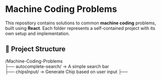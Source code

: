 # Machine Coding Problems

This repository contains solutions to common **machine coding** problems, built using **React**. Each folder represents a self-contained project with its own setup and implementation.

## 📂 Project Structure

/Machine-Coding-Problems  
├── autocomplete-search/ → A simple search bar  
├── chipsInput/ → Generate Chip based on user input
├──
